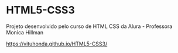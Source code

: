 # HTML5-CSS3
Projeto desenvolvido pelo curso de HTML CSS da Alura - Professora Monica Hillman

https://vituhonda.github.io/HTML5-CSS3/
